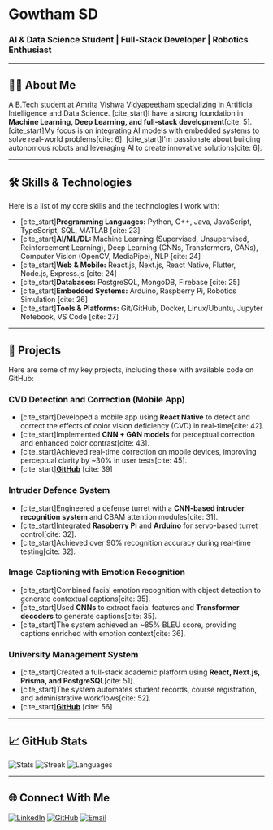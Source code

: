 # Gowtham SD
### AI & Data Science Student | Full-Stack Developer | Robotics Enthusiast

---

## 👨‍💻 About Me
A B.Tech student at Amrita Vishwa Vidyapeetham specializing in Artificial Intelligence and Data Science. [cite_start]I have a strong foundation in **Machine Learning, Deep Learning, and full-stack development**[cite: 5]. [cite_start]My focus is on integrating AI models with embedded systems to solve real-world problems[cite: 6]. [cite_start]I'm passionate about building autonomous robots and leveraging AI to create innovative solutions[cite: 6].

---

## 🛠️ Skills & Technologies
Here is a list of my core skills and the technologies I work with:

* [cite_start]**Programming Languages:** Python, C++, Java, JavaScript, TypeScript, SQL, MATLAB [cite: 23]
* [cite_start]**AI/ML/DL:** Machine Learning (Supervised, Unsupervised, Reinforcement Learning), Deep Learning (CNNs, Transformers, GANs), Computer Vision (OpenCV, MediaPipe), NLP [cite: 24]
* [cite_start]**Web & Mobile:** React.js, Next.js, React Native, Flutter, Node.js, Express.js [cite: 24]
* [cite_start]**Databases:** PostgreSQL, MongoDB, Firebase [cite: 25]
* [cite_start]**Embedded Systems:** Arduino, Raspberry Pi, Robotics Simulation [cite: 26]
* [cite_start]**Tools & Platforms:** Git/GitHub, Docker, Linux/Ubuntu, Jupyter Notebook, VS Code [cite: 27]

---

## 🚀 Projects
Here are some of my key projects, including those with available code on GitHub:

### **CVD Detection and Correction (Mobile App)**
* [cite_start]Developed a mobile app using **React Native** to detect and correct the effects of color vision deficiency (CVD) in real-time[cite: 42].
* [cite_start]Implemented **CNN + GAN models** for perceptual correction and enhanced color contrast[cite: 43].
* [cite_start]Achieved real-time correction on mobile devices, improving perceptual clarity by ~30% in user tests[cite: 45].
* [cite_start]**[GitHub](https://github.com/GowthamDhanaraju/CVD-detection-and-correction)** [cite: 39]

### **Intruder Defence System**
* [cite_start]Engineered a defense turret with a **CNN-based intruder recognition system** and CBAM attention modules[cite: 31].
* [cite_start]Integrated **Raspberry Pi** and **Arduino** for servo-based turret control[cite: 32].
* [cite_start]Achieved over 90% recognition accuracy during real-time testing[cite: 32].

### **Image Captioning with Emotion Recognition**
* [cite_start]Combined facial emotion recognition with object detection to generate contextual captions[cite: 35].
* [cite_start]Used **CNNs** to extract facial features and **Transformer decoders** to generate captions[cite: 35].
* [cite_start]The system achieved an ~85% BLEU score, providing captions enriched with emotion context[cite: 36].

### **University Management System**
* [cite_start]Created a full-stack academic platform using **React, Next.js, Prisma, and PostgreSQL**[cite: 51].
* [cite_start]The system automates student records, course registration, and administrative workflows[cite: 52].
* [cite_start]**[GitHub](https://github.com/GowthamDhanaraju/University-Management-System)** [cite: 56]

---

## 📈 GitHub Stats

![Stats](https://github-readme-stats.vercel.app/api?username=GowthamDhanaraju&show_icons=true&theme=tokyonight)
![Streak](https://streak-stats.demolab.com?user=GowthamDhanaraju&theme=tokyonight&border_radius=5)
![Languages](https://github-readme-stats.vercel.app/api/top-langs/?username=GowthamDhanaraju&layout=compact&theme=tokyonight)

---

## 🌐 Connect With Me

[![LinkedIn](https://img.shields.io/badge/LinkedIn-blue?logo=linkedin&logoColor=white)](https://www.linkedin.com/in/gowtham-dhanaraju)
[![GitHub](https://img.shields.io/badge/GitHub-black?logo=github&logoColor=white)](https://github.com/GowthamDhanaraju)
[![Email](https://img.shields.io/badge/Email-D14836?logo=gmail&logoColor=white)](mailto:gowtham200626@gmail.com)
